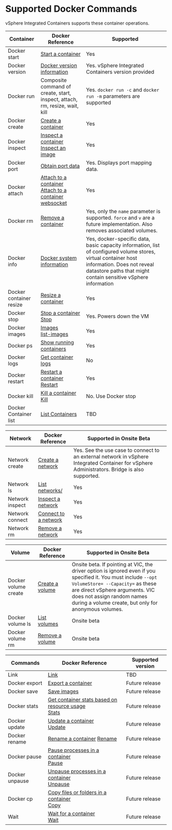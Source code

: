 # Supported Docker Commands

 vSphere Integrated Containers supports these container operations.

| **Container** | **Docker Reference** | **Supported** |
| --- | --- | --- |
|Docker start|[Start a container](https://docs.docker.com/engine/reference/commandline/start/)|Yes|
|Docker version|[Docker version information](https://docs.docker.com/engine/reference/commandline/version/)|Yes. vSphere Integrated Containers version provided|
|Docker run|Composite command of create, start, inspect, attach, rm, resize, wait, kill|Yes. <code>docker run -c</code> and <code>docker run -m</code> parameters are supported|
|Docker create|[Create a container](https://docs.docker.com/engine/reference/commandline/create/)|Yes|
|Docker inspect|[Inspect a container](https://docs.docker.com/engine/reference/api/docker_remote_api_v1.22/#inspect-a-container) <br>[Inspect an image](https://docs.docker.com/engine/reference/api/docker_remote_api_v1.22/#inspect-an-image)|Yes|
|Docker port|[Obtain port data](https://docs.docker.com/engine/reference/commandline/port/)|Yes. Displays port mapping data.|
|Docker attach|[Attach to a container](https://docs.docker.com/engine/reference/api/docker_remote_api_v1.22/#attach-to-a-container)<br> [Attach to a container websocket](https://docs.docker.com/engine/reference/api/docker_remote_api_v1.22/#attach-to-a-container-websocket)|Yes|
|Docker rm|[Remove a container](https://docs.docker.com/engine/reference/api/docker_remote_api_v1.22/#remove-a-container)|Yes, only the <code>name</code> parameter is supported. <code>force</code> and <code>v</code> are a future implementation. Also removes associated volumes.|
|Docker info|[Docker system information](https://docs.docker.com/engine/reference/commandline/info/)|Yes, docker-specific data, basic capacity information, list of configured volume stores, virtual container host information. Does not reveal datastore paths that might contain sensitive vSphere information|
|Docker container resize|[Resize a container](https://docs.docker.com/engine/reference/api/docker_remote_api_v1.23/#resize-a-container-tty)|Yes|
|Docker stop|[Stop a container](https://docs.docker.com/engine/reference/api/docker_remote_api_v1.22/#stop-a-container)<br> [Stop](https://docs.docker.com/engine/reference/commandline/stop/)|Yes. Powers down the VM |
|Docker images|[Images](https://docs.docker.com/engine/reference/commandline/images/)<br>[list-images](https://docs.docker.com/engine/reference/api/docker_remote_api_v1.22/#list-images)|Yes|
|Docker ps|[Show running containers](https://docs.docker.com/engine/reference/commandline/ps/)|Yes|
|Docker logs|[Get container logs](https://docs.docker.com/engine/reference/api/docker_remote_api_v1.22/#get-container-logs)|No|
|Docker restart|[Restart a container](https://docs.docker.com/engine/reference/api/docker_remote_api_v1.22/#restart-a-container)<br> [Restart](https://docs.docker.com/engine/reference/commandline/restart/)|Yes|
|Docker kill|[Kill a container](https://docs.docker.com/engine/reference/api/docker_remote_api_v1.22/#kill-a-container)<br> [Kill](https://docs.docker.com/engine/reference/commandline/kill/)|No. Use Docker stop|
|Docker Container list|[List Containers](https://docs.docker.com/engine/reference/api/docker_remote_api_v1.22/#list-containers)|TBD|

| **Network** | **Docker Reference** | **Supported in Onsite Beta** |
| --- | --- | --- |
|Network create|[Create a network](https://docs.docker.com/engine/reference/commandline/network_create/)|Yes. See the use case to connect to an external network in vSphere Integrated Container for vSphere Administrators. Bridge is also supported.|
|Network ls|[List networks/](https://docs.docker.com/engine/reference/commandline/network_ls/)|Yes|
|Network inspect|[Inspect a network](https://docs.docker.com/engine/reference/commandline/network_inspect/)|Yes|
|Network connect|[Connect to a network](https://docs.docker.com/engine/reference/commandline/network_connect/)|Yes|
|Network rm|[Remove a network](https://docs.docker.com/engine/reference/commandline/network_rm/)|Yes|

| **Volume** | **Docker Reference** | **Supported in Onsite Beta** |
| --- | --- | --- |
|Docker volume create|[Create a volume](https://docs.docker.com/engine/reference/commandline/volume_create/)|Onsite beta. If pointing at VIC, the driver option is ignored even if you specified it. You must include <code>--opt VolumeStore=<name of volumestore> --Capacity=<size  in MB></code> as these are direct vSphere arguments. VIC does not assign random names during a volume create, but only for anonymous volumes.|
|Docker volume ls|[List volumes](https://docs.docker.com/engine/reference/commandline/volume_ls/) |Onsite beta |
|Docker volume rm|[Remove a volume](https://docs.docker.com/engine/reference/commandline/volume_rm/) |Onsite beta|

| **Commands** | **Docker Reference** | **Supported version** |
| --- | --- | --- |
|Link|[Link](https://docs.docker.com/v1.8/userguide/dockerlinks/)|TBD|
|Docker export|[Export a container](https://docs.docker.com/engine/reference/api/docker_remote_api_v1.22/#export-a-container)|Future release|
|Docker save|[Save images](https://docs.docker.com/engine/reference/commandline/save/)|Future release|
|Docker stats|[Get container stats based on resource usage](https://docs.docker.com/engine/reference/api/docker_remote_api_v1.22/#get-container-stats-based-on-resource-usage)<br> [Stats](https://docs.docker.com/engine/reference/commandline/stats/)|Future release|
|Docker update| [Update a container](https://docs.docker.com/engine/reference/api/docker_remote_api_v1.22/#update-a-container) <br> [Update](https://docs.docker.com/engine/reference/commandline/update/)|Future release|
|Docker rename|[Rename a container](https://docs.docker.com/engine/reference/api/docker_remote_api_v1.22/#rename-a-container) [Rename](https://docs.docker.com/engine/reference/commandline/rename/)|Future release|
|Docker pause|[Pause processes in a container](https://docs.docker.com/engine/reference/api/docker_remote_api_v1.22/#pause-a-container)<br> [Pause](https://docs.docker.com/engine/reference/commandline/pause/)|Future release|
|Docker unpause|[Unpause processes in a container](https://docs.docker.com/engine/reference/api/docker_remote_api_v1.22/#unpause-a-container)<br> [Unpause](https://docs.docker.com/engine/reference/commandline/unpause/)|Future release|
|Docker cp| [Copy files or folders in a container](https://docs.docker.com/engine/reference/api/docker_remote_api_v1.22/#copy-files-or-folders-from-a-container) <br> [Copy](https://docs.docker.com/engine/reference/commandline/cp/)|Future release|
|Wait|[Wait for a container](https://docs.docker.com/engine/reference/api/docker_remote_api_v1.22/#wait-a-container) <br>[Wait](https://docs.docker.com/engine/reference/commandline/wait/)|Future release|